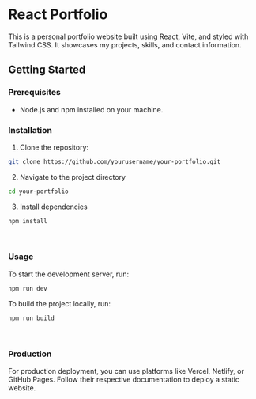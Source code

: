 # React Portfolio

This is a personal portfolio website built using React, Vite, and styled with Tailwind CSS. It showcases my projects, skills, and contact information.

## Getting Started

### Prerequisites
- Node.js and npm installed on your machine.

### Installation
1. Clone the repository:

```bash
git clone https://github.com/yourusername/your-portfolio.git
```

2. Navigate to the project directory
```bash
cd your-portfolio
```

3. Install dependencies
```bash
npm install
```

<br>

### Usage
To start the development server, run:
```bash
npm run dev
```

To build the project locally, run:
```bash
npm run build
```

<br>

### Production
For production deployment, you can use platforms like Vercel, Netlify, or GitHub Pages. Follow their respective documentation to deploy a static website.

